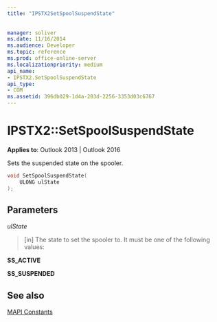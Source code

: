 ```yaml
---
title: "IPSTX2SetSpoolSuspendState"
 
 
manager: soliver
ms.date: 11/16/2014
ms.audience: Developer
ms.topic: reference
ms.prod: office-online-server
ms.localizationpriority: medium
api_name:
- IPSTX2.SetSpoolSuspendState
api_type:
- COM
ms.assetid: 396db029-1d4a-203d-2256-3353d03c6767
---
```


# IPSTX2::SetSpoolSuspendState

  
  
**Applies to**: Outlook 2013 | Outlook 2016 
  
Sets the suspended state on the spooler.
  
```cpp
void SetSpoolSuspendState( 
    ULONG ulState 
);
```

## Parameters

 _ulState_
  
> [in] The state to set the spooler to. It must be one of the following values:
    
 **SS_ACTIVE**
  
> 
    
 **SS_SUSPENDED**
  
> 
    
## See also



[MAPI Constants](mapi-constants.md)

